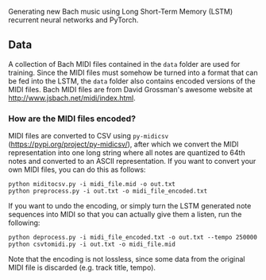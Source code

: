 Generating new Bach music using Long Short-Term Memory (LSTM) recurrent neural networks and PyTorch. 

## Data
A collection of Bach MIDI files contained in the `data` folder are used for training. Since the MIDI files must somehow be turned into a format that can be fed into the LSTM, the `data` folder also contains encoded versions of the MIDI files. Bach MIDI files are from David Grossman's awesome website at http://www.jsbach.net/midi/index.html.

### How are the MIDI files encoded?
MIDI files are converted to CSV using `py-midicsv` (https://pypi.org/project/py-midicsv/), after which we convert the MIDI representation into one long string where all notes are quantized to 64th notes and converted to an ASCII representation. If you want to convert your own MIDI files, you can do this as follows:  

```
python miditocsv.py -i midi_file.mid -o out.txt
python preprocess.py -i out.txt -o midi_file_encoded.txt
```

If you want to undo the encoding, or simply turn the LSTM generated note sequences into MIDI so that you can actually give them a listen, run the following:  

```
python deprocess.py -i midi_file_encoded.txt -o out.txt --tempo 250000
python csvtomidi.py -i out.txt -o midi_file.mid
```

Note that the encoding is not lossless, since some data from the original MIDI file is discarded (e.g. track title, tempo). 
